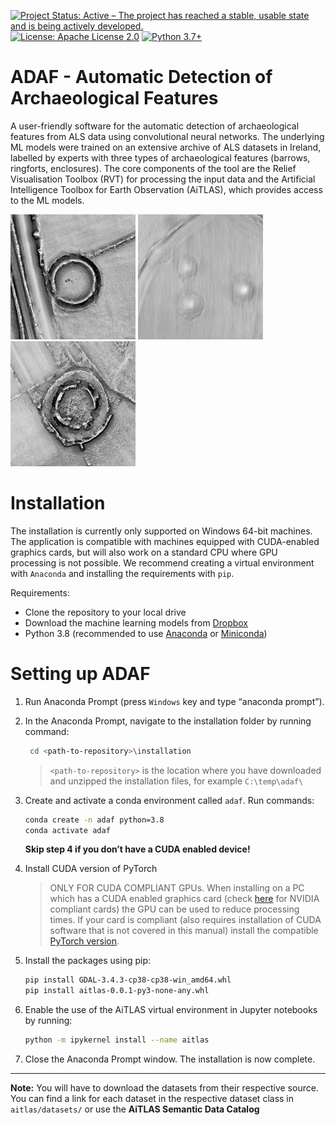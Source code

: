 [![Project Status: Active – The project has reached a stable, usable state and is being actively developed.](https://www.repostatus.org/badges/latest/active.svg?style=for-the-badge)](https://www.repostatus.org/#active) [![License: Apache License 2.0](https://img.shields.io/badge/License-Apache%202.0-olivegreen.svg)](https://github.com/biasvariancelabs/aitlas/blob/master/LICENSE) [![Python 3.7+](https://img.shields.io/badge/python-3.7+-blue.svg)](https://www.python.org/downloads/release/python-370/)




# ADAF - Automatic Detection of Archaeological Features


A user-friendly software for the automatic detection of archaeological features from ALS data using convolutional neural
networks. The underlying ML models were trained on an extensive archive of ALS datasets in Ireland, labelled by experts
with three types of archaeological features (barrows, ringforts, enclosures). The core components of the tool are the
Relief Visualisation Toolbox (RVT) for processing the input data and the Artificial Intelligence Toolbox for Earth
Observation (AiTLAS), which provides access to the ML models.

<img src="adaf/media/ringfort.jpg" alt="drawing" width="200"/>
<img src="adaf/media/barrows.jpg" alt="drawing" width="200"/>
<img src="adaf/media/enclosure.jpg" alt="drawing" width="200"/>


# Installation


The installation is currently only supported on Windows 64-bit machines. The application is compatible with machines 
equipped with CUDA-enabled graphics cards, but will also work on a standard CPU where GPU processing is not possible.
We recommend creating a virtual environment with `Anaconda` and installing the requirements with `pip`.

Requirements:
* Clone the repository to your local drive
* Download the machine learning models from [Dropbox](https://www.dropbox.com/t/QRVtxUVTPRVSnYKK)
* Python 3.8 (recommended to use [Anaconda](https://docs.anaconda.com/free/anaconda/install/windows/) 
or [Miniconda](https://docs.anaconda.com/free/miniconda/))


# Setting up ADAF

1. Run Anaconda Prompt (press `Windows` key and type “anaconda prompt”).

2. In the Anaconda Prompt, navigate to the installation folder by running command:
    
   ```bash
    cd <path-to-repository>\installation
    ```
   
    >`<path-to-repository>` is the location where you have downloaded and unzipped the installation files, 
   > for example `C:\temp\adaf\`

3. Create and activate a conda environment called `adaf`. Run commands:

    ```bash
    conda create -n adaf python=3.8
    conda activate adaf
    ```

    **Skip step 4 if you don’t have a CUDA enabled device!**

4. Install CUDA version of PyTorch

    > ONLY FOR CUDA COMPLIANT GPUs. When installing on a PC which has a CUDA enabled graphics card (check
   > [here](https://developer.nvidia.com/cuda-gpus) for
   > NVIDIA compliant cards) the GPU can be used to reduce processing times. If your card is compliant (also requires
   > installation of CUDA software that is not covered in this manual) install the compatible 
   >[PyTorch version](https://developer.nvidia.com/cuda-gpus).

5. Install the packages using pip:

    ```bash
    pip install GDAL-3.4.3-cp38-cp38-win_amd64.whl
    pip install aitlas-0.0.1-py3-none-any.whl
    ```
   
6. Enable the use of the AiTLAS virtual environment in Jupyter notebooks by running:

    ```bash   
    python -m ipykernel install --name aitlas
    ```

7. Close the Anaconda Prompt window. The installation is now complete.











---

**Note:** You will have to download the datasets from their respective source. You can find a link for each dataset in the respective dataset class in `aitlas/datasets/` or use the **AiTLAS Semantic Data Catalog**














